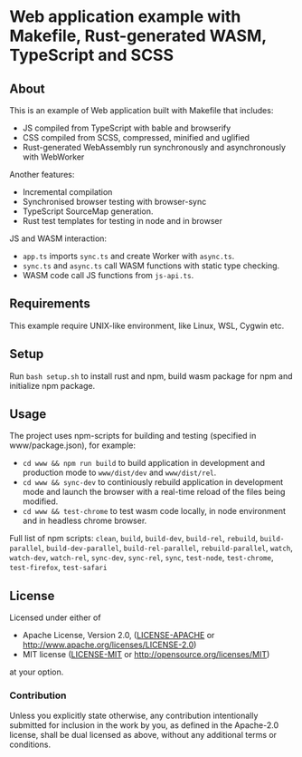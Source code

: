# Web application example with Makefile, Rust-generated WASM, TypeScript and SCSS

## About

This is an example of Web application built with Makefile that includes:
* JS compiled from TypeScript with bable and browserify
* CSS compiled from SCSS, compressed, minified and uglified
* Rust-generated WebAssembly run synchronously and asynchronously with WebWorker

Another features:
* Incremental compilation
* Synchronised browser testing with browser-sync
* TypeScript SourceMap generation.
* Rust test templates for testing in node and in browser

JS and WASM interaction:
* `app.ts` imports `sync.ts` and create Worker with `async.ts`.
* `sync.ts` and `async.ts` call WASM functions with static type checking.
* WASM code call JS functions from `js-api.ts`.


## Requirements

This example require UNIX-like environment, like Linux, WSL, Cygwin etc.


## Setup

Run `bash setup.sh` to install rust and npm,
build wasm package for npm and initialize npm package.


## Usage

The project uses npm-scripts for building and testing (specified in www/package.json), for example:
* `cd www && npm run build` to build application in development and production mode to `www/dist/dev` and `www/dist/rel`.
* `cd www && sync-dev` to continiously rebuild application in development mode and launch the browser with a real-time reload of the files being modified.
* `cd www && test-chrome` to test wasm code locally, in node environment and in headless chrome browser.

Full list of npm scripts:
`clean`,
`build`,
`build-dev`,
`build-rel`,
`rebuild`,
`build-parallel`,
`build-dev-parallel`,
`build-rel-parallel`,
`rebuild-parallel`,
`watch`,
`watch-dev`,
`watch-rel`,
`sync-dev`,
`sync-rel`,
`sync`,
`test-node`,
`test-chrome`,
`test-firefox`,
`test-safari`


## License

Licensed under either of

* Apache License, Version 2.0,
  ([LICENSE-APACHE](LICENSE-APACHE) or http://www.apache.org/licenses/LICENSE-2.0)
* MIT license ([LICENSE-MIT](LICENSE-MIT) or http://opensource.org/licenses/MIT)

at your option.


### Contribution

Unless you explicitly state otherwise, any contribution intentionally submitted
for inclusion in the work by you, as defined in the Apache-2.0 license,
shall be dual licensed as above, without any
additional terms or conditions.

